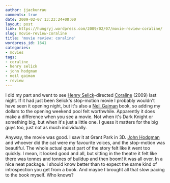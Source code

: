 ```yaml
---
author: jjackunrau
comments: true
date: 2009-02-07 13:23:24+00:00
layout: post
link: https://hungryj.wordpress.com/2009/02/07/movie-review-coraline/
slug: movie-review-coraline
title: 'movie review: coraline'
wordpress_id: 1641
categories:
- movies
tags:
- coraline
- henry selick
- john hodgman
- neil gaiman
- review
---
```


I did my part and went to see [Henry Selick](http://www.imdb.com/name/nm0783139/)-directed [Coraline](http://www.imdb.com/title/tt0327597/) (2009) last night. If it had just been Selick's stop-motion movie I probably wouldn't have seen it opening night, but it's also a [Neil Gaiman](http://neilgaiman.com) book, so adding my dollars to the  opening weekend pool felt worthwhile. Apparently it does make a difference when you see a movie. Not when it's Dark Knight or something big, but when it's just a little one. I guess it matters for the big guys too, just not as much individually.

Anyway, the movie was good. I saw it at Grant Park in 3D. [John Hodgman](http://www.imdb.com/name/nm1894655/) and whoever did the cat were my favourite voices, and the stop-motion was beautiful. The whole actual quest part of the story felt like it went too quickly. I mean, it looked good and all, but sitting in the theatre it felt like there was tonnes and tonnes of buildup and then boom! it was all over. In a nice neat package. I should know better than to expect the same kind of introspection you get from a book. And maybe I brought all that slow pacing to the book myself. Who knows?
